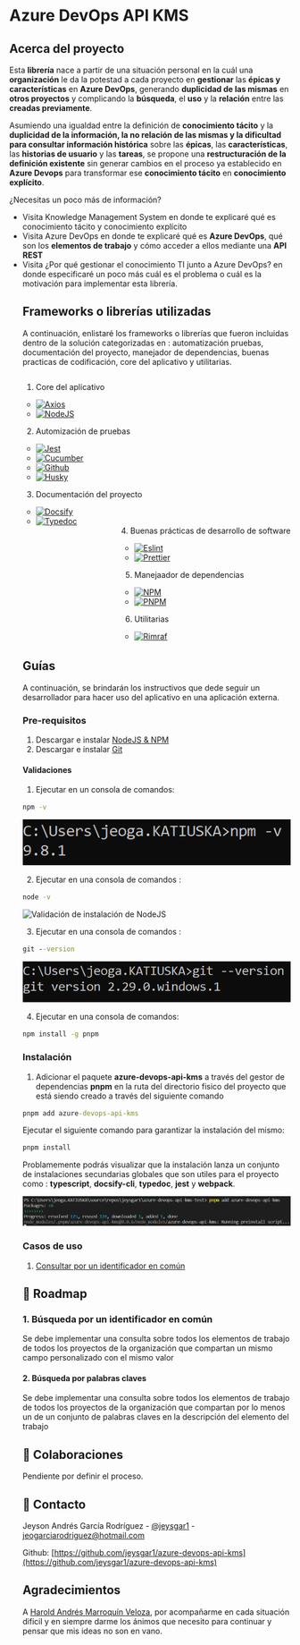 <h1>Azure DevOps API KMS</h1>

<h2>Acerca del proyecto</h2> 

<p>
Esta <b>librería</b> nace a partir de una situación personal en la cuál una <b>organización</b> le da la potestad a cada proyecto en <b>gestionar</b> las <b>épicas y características</b> en <b>Azure DevOps</b>, generando <b>duplicidad de las mismas</b> en <b>otros proyectos</b> y complicando la <b>búsqueda</b>, el <b>uso</b> y la <b>relación</b> entre las <b>creadas previamente</b>.</p>

<p>
Asumiendo una igualdad entre la definición de <b>conocimiento tácito</b> y la <b>duplicidad de la información, la no relación de las mismas y la dificultad para consultar información histórica</b> sobre las <b>épicas</b>, las <b>características</b>, las <b>historias de usuario</b> y las <b>tareas</b>, se propone una <b>restructuración de la definición existente</b> sin generar cambios en el proceso ya establecido en <b>Azure Devops</b> para transformar ese <b>conocimiento tácito</b> en <b>conocimiento explícito</b>. 
</p>

<p>
¿Necesitas un poco más de información? 
<ul>
<li>Visita <a href="https://jeysgar1.github.io//#/./concepts/kms"></a>Knowledge Management System</a> en donde te explicaré qué es conocimiento tácito y conocimiento explícito</li>
<li>Visita <a href="https://jeysgar1.github.io/#/./concepts/azure"></a>Azure DevOps</a> en donde te explicaré qué es <b>Azure DevOps</b>, qué son los <b>elementos de trabajo</b> y cómo acceder a ellos mediante una <b>API REST</b></li>
<li>Visita <a href="https://jeysgar1.github.io/#/./app/problem"></a>¿Por qué gestionar el conocimiento TI junto a Azure DevOps?</a> en donde especificaré un poco más cuál es el problema o cuál es la motivación para implementar esta librería. </li>
</p>

<h2>Frameworks o librerías utilizadas</h2>

<p>
A continuación, enlistaré los frameworks o librerías que fueron incluidas dentro de la solución categorizadas en :  automatización pruebas,  documentación del proyecto, manejador de dependencias, buenas practicas de codificación,  core del aplicativo y utilitarias.</p>

[Axios]: https://img.shields.io/badge/AXIOS-blue?style=for-the-badge&logo=axios&logoColor=white&labelColor=333
[Axios-url]: https://axios-http.com/docs/intro

[Cucumber]: https://img.shields.io/badge/CUCUMBER-green?style=for-the-badge&logo=cucumber&logoColor=white&labelColor=black
[Cucumber-url]: https://www.npmjs.com/package/jest-cucumber

[Docsify]: https://img.shields.io/badge/DOCSIFY-green?style=for-the-badge&logo=docsify&logoColor=white&labelColor=black
[Docsify-url]: https://docsify.js.org/#/?id=docsify

[Eslint]: https://img.shields.io/badge/ESLINT-purple?style=for-the-badge&logo=eslint&logoColor=white&labelColor=black
[Eslint-url]: https://eslint.org/

[Github]: https://img.shields.io/badge/GITHUB-purple?style=for-the-badge&logo=github&logoColor=white&labelColor=black
[Github-url]: https://github.com/

[Husky]: https://img.shields.io/badge/HUSKY-333?style=for-the-badge&logo=nodedotjs&logoColor=black&labelColor=green
[Husky-url]: https://typicode.github.io/husky/

[Jest]: https://img.shields.io/badge/JEST-red?style=for-the-badge&logo=jest&logoColor=white&labelColor=black
[Jest-url]: https://jestjs.io/

[Node.js]: https://img.shields.io/badge/Node.JS-333?style=for-the-badge&logo=nodedotjs&logoColor=black&labelColor=green
[Node-url]: https://nodejs.org/es


[NPM]: https://img.shields.io/badge/NPM-333?style=for-the-badge&logo=npm&logoColor=black&labelColor=green
[NPM-url]: https://www.npmjs.com/
[PNPM]: https://img.shields.io/badge/PNPM-333?style=for-the-badge&logo=pnpm&logoColor=black&labelColor=yellow
[PNPM-url]: https://pnpm.io/es/motivation

[Prettier]: https://img.shields.io/badge/PRETTIER-black?style=for-the-badge&logo=prettier&logoColor=white&labelColor=black
[Prettier-url]: https://prettier.io/

[Rimraf]: https://img.shields.io/badge/RIMRAF-green?style=for-the-badge&logo=nodedotjs&logoColor=white&labelColor=black
[Rimraf-url]: https://www.npmjs.com/package/rimraf

[Typedoc]: https://img.shields.io/badge/TYPEDOC-333?style=for-the-badge&logo=nodedotjs&logoColor=white&labelColor=black
[Typedoc-url]: https://typedoc.org/

<div style="width:100%; display:inline-block">
<div style="float:left;">

1. Core del aplicativo

* [![Axios][Axios]][Axios-url]
* [![NodeJS][Node.js]][Node-url]

2. Automización de pruebas 

* [![Jest][Jest]][Jest-url]
* [![Cucumber][Cucumber]][Cucumber-url]
* [![Github][Github]][Github-url]
* [![Husky][Husky]][Husky-url]

3. Documentación del proyecto 

* [![Docsify][Docsify]][Docsify-url]
* [![Typedoc][Typedoc]][Typedoc-url]
</div>

<div style="float:right;">
4. Buenas prácticas de desarrollo de software 

* [![Eslint][Eslint]][Eslint-url]
* [![Prettier][Prettier]][Prettier-url]

5. Manejaador de dependencias 

* [![NPM][NPM]][NPM-url]
* [![PNPM][PNPM]][PNPM-url]

6. Utilitarias

* [![Rimraf][Rimraf]][Rimraf-url]

</div>
</div>

<h2>Guías</h2>

<p>
A continuación, se brindarán los instructivos que dede seguir un desarrollador para hacer uso del aplicativo en una aplicación externa. 
</p> 

<h3>Pre-requisitos</h3>

1. Descargar e instalar <a href="https://nodejs.org/en/download">NodeJS & NPM</a> 
2. Descargar e instalar <a href="https://git-scm.com/downloads">Git</a>

<h4>Validaciones</h4>

1. Ejecutar en un consola de comandos:

```cmd
npm -v
```
![Validación de instalación de NPM](./_media/installnpm.png)

2. Ejecutar en una consola de comandos :

```cmd
node -v
```

![Validación de instalación de NodeJS](./media/installnode.png)

3. Ejecutar en una consola de comandos :

```cmd
git --version
```
![Validación de instalación de Git](./_media/installgit.png)

4. Ejecutar en una consola de comandos:

```cmd
npm install -g pnpm
```

<h3>Instalación</h3>

1. Adicionar el paquete <b>azure-devops-api-kms</b> a través del gestor de dependencias <b>pnpm</b> en la ruta del directorio fisico del proyecto que está siendo creado a través del siguiente comando

```cmd
pnpm add azure-devops-api-kms
```

Ejecutar el siguiente comando para garantizar la instalación del mismo:

```cmd
pnpm install
```

Problamemente podrás visualizar que la instalación lanza un conjunto de instalaciones secundarias globales que son utiles para el proyecto como : <b>typescript</b>, <b>docsify-cli</b>, <b>typedoc</b>, <b>jest</b> y <b>webpack</b>. 

![Instalación de paquetes globales](./_media/installglobals.png)

<h3>Casos de uso</h3>

1. <a href="">Consultar por un identificador en común</a>

<h2>🚧 Roadmap</h2>

<h3>1. Búsqueda por un identificador en común</h3>
<p>Se debe implementar una consulta sobre todos los elementos de trabajo de todos los proyectos de la organización que compartan un mismo campo personalizado con el mismo valor</p>

<h4>2. Búsqueda por palabras claves</h4>
<p>Se debe implementar una consulta sobre todos los elementos de trabajo de todos los proyectos de la organización que compartan por lo menos un de un conjunto de palabras claves en la descripción del elemento del trabajo</p> 

<h2>🤝 Colaboraciones</h2>

Pendiente por definir el proceso. 

<!-- CONTACT -->
<h2>📝 Contacto</h2>

Jeyson Andrés García Rodríguez - [@jeysgar1](https://www.linkedin.com/in/jeissongarcia) - jeogarciarodriguez@hotmail.com

Github: [https://github.com/jeysgar1/azure-devops-api-kms](https://github.com/jeysgar1/azure-devops-api-kms)

<!-- ACKNOWLEDGEMENTS -->
<h2>Agradecimientos</h2>

A [Harold Andrés Marroquín Veloza](https://www.linkedin.com/in/harold-marroquin-b5964a250/), por acompañarme en cada situación dificil y en siempre darme los ánimos que necesito para continuar y pensar que mis ideas no son en vano. 
